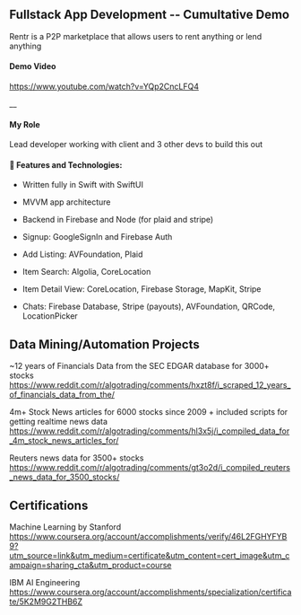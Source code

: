 ## Fullstack App Development -- Cumultative Demo
Rentr is a P2P marketplace that allows users to rent anything or lend anything

#### Demo Video
https://www.youtube.com/watch?v=YQp2CncLFQ4

__
#### My Role
Lead developer working with client and 3 other devs to build
this out

#### 🔨 Features and Technologies:
- Written fully in Swift with SwiftUI
- MVVM app architecture
- Backend in Firebase and Node (for plaid and stripe)

- Signup: GoogleSignIn and Firebase Auth
- Add Listing: AVFoundation, Plaid 
- Item Search: Algolia, CoreLocation
- Item Detail View: CoreLocation, Firebase Storage, MapKit, Stripe
- Chats: Firebase Database, Stripe (payouts), AVFoundation, QRCode, LocationPicker


## Data Mining/Automation Projects

~12 years of Financials Data from the SEC EDGAR database for 3000+ stocks
https://www.reddit.com/r/algotrading/comments/hxzt8f/i_scraped_12_years_of_financials_data_from_the/

4m+ Stock News articles for 6000 stocks since 2009 + included scripts for getting realtime news data
https://www.reddit.com/r/algotrading/comments/hl3x5j/i_compiled_data_for_4m_stock_news_articles_for/

Reuters news data for 3500+ stocks
https://www.reddit.com/r/algotrading/comments/gt3o2d/i_compiled_reuters_news_data_for_3500_stocks/

## Certifications

Machine Learning by Stanford
https://www.coursera.org/account/accomplishments/verify/46L2FGHYFYB9?utm_source=link&utm_medium=certificate&utm_content=cert_image&utm_campaign=sharing_cta&utm_product=course

IBM AI Engineering
https://www.coursera.org/account/accomplishments/specialization/certificate/5K2M9G2THB6Z






